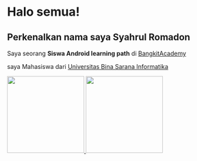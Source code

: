 Halo semua! 
==
Perkenalkan nama saya **Syahrul Romadon**
--
Saya seorang **Siswa Android learning path** di [BangkitAcademy](https://www.bangkit.com)

saya Mahasiswa dari [Universitas Bina Sarana Informatika](https://www.bsi.ac.id/ubsi/index.js)

<p align="left">
<a href="https://github.com/syahrulromadon12">
  <img height="180em" src="https://github-readme-stats-eight-theta.vercel.app/api?username=syahrulromadon12&show_icons=true&theme=algolia&include_all_commits=true&count_private=true"/>
  <img height="180em" src="https://github-readme-stats-eight-theta.vercel.app/api/top-langs/?username=syahrulromadon12&layout=compact&langs_count=8&theme=algolia"/>
</a>
</p>
